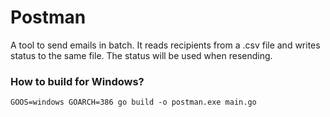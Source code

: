# Postman

A tool to send emails in batch. It reads recipients from a .csv file and
writes status to the same file. The status will be used when resending.

### How to build for Windows? ###
```
GOOS=windows GOARCH=386 go build -o postman.exe main.go
```
